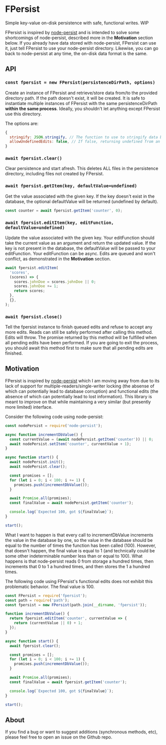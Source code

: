 # FPersist

Simple key-value on-disk persistence with safe, functional writes. WIP

FPersist is inspired by [node-persist](https://www.npmjs.com/package/node-persist) and is intended to solve some shortcomings of node-persist, described more in the **Motivation** section below. If you already have data stored with node-persist, FPersist can use it, just tell FPersist to use your node-persist directory. Likewise, you can go back to node-persist at any time, the on-disk data format is the same.

## API

### `const fpersist = new FPersist(persistenceDirPath, options)`

Create an instance of FPersist and retrieve/store data from/to the provided directory path. If the path doesn't exist, it will be created. It is safe to instantiate multiple instances of FPersist with the same persistenceDirPath **within the same process**. Ideally, you shouldn't let anything except FPersist use this directory.

The options are:
```js
{
  stringify: JSON.stringify, // The function to use to stringify data before storing it to disk.
  allowUndefinedEdits: false, // If false, returning undefined from an editFunction will throw. This is to protect you from accidentally destroying data when you forget to return a value from an editFunction.
}
```

### `await fpersist.clear()`

Clear persistence and start afresh. This deletes ALL files in the persistence directory, including files not created by FPersist.

### `await fpersist.getItem(key, defaultValue=undefined)`

Get the value associated with the given key. If the key doesn't exist in the database, the optional defaultValue will be returned (undefined by default).

```js
const counter = await fpersist.getItem('counter', 0);
```

### `await fpersist.editItem(key, editFunction, defaultValue=undefined)`

Update the value associated with the given key. Your editFunction should take the current value as an argument and return the updated value. If the key is not present in the database, the defaultValue will be passed to your editFunction. Your editFunction can be async. Edits are queued and won't conflict, as demonstrated in the **Motivation** section.

```js
await fpersist.editItem(
  'scores',
  (scores) => {
    scores.johnDoe = scores.johnDoe || 0;
    scores.johnDoe += 1;
    return scores;
  },
  {},
);
```

### `await fpersist.close()`

Tell the fpersist instance to finish queued edits and refuse to accept any more edits. Reads can still be safely performed after calling this method. Edits will throw. The promise returned by this method will be fulfilled when all pending edits have been performed. If you are going to exit the process, you should await this method first to make sure that all pending edits are finished.

## Motivation

FPersist is inspired by [node-persist](https://www.npmjs.com/package/node-persist) which I am moving away from due to its lack of support for multiple-readers/single-writer locking (the absense of which can potentially lead to database corruption) and functional edits (the absence of which can potentially lead to lost information). This library is meant to improve on that while maintaining a very similar (but presently more limited) interface.

Consider the following code using node-persist:

```js
const nodePersist = require('node-persist');

async function incrementDbValue() {
  const currentValue = (await nodePersist.getItem('counter')) || 0;
  await nodePersist.setItem('counter', currentValue + 1);
}

async function start() {
  await nodePersist.init();
  await nodePersist.clear();

  const promises = [];
  for (let i = 0; i < 100; i += 1) {
    promises.push(incrementDbValue());
  }

  await Promise.all(promises);
  const finalValue = await nodePersist.getItem('counter');

  console.log(`Expected 100, got ${finalValue}`);
}

start();
```

What I want to happen is that every call to incrementDbValue increments the value in the database by one, so the value in the database should be equal to the number of times the function has been called (100). However, that doesn't happen, the final value is equal to 1 (and technically could be some other indeterminable number less than or equal to 100). What happens is that node-persist reads 0 from storage a hundred times, then increments that 0 to 1 a hundred times, and then stores the 1 a hundred times.

The following code using FPersist's functional edits does not exhibit this problematic behavior. The final value is 100.

```js
const FPersist = require('fpersist');
const path = require('path');
const fpersist = new FPersist(path.join(__dirname, 'fpersist'));

function incrementDbValue() {
  return fpersist.editItem('counter', currentValue => {
    return (currentValue || 0) + 1;
  });
}

async function start() {
  await fpersist.clear();

  const promises = [];
  for (let i = 0; i < 100; i += 1) {
    promises.push(incrementDbValue());
  }

  await Promise.all(promises);
  const finalValue = await fpersist.getItem('counter');

  console.log(`Expected 100, got ${finalValue}`);
}

start();
```

## About

If you find a bug or want to suggest additions (synchronous methods, etc), please feel free to open an issue on the Github repo.
